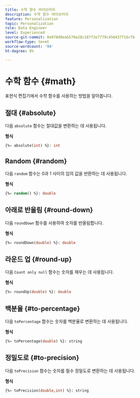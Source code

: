 ```yaml
---
title: 수학 함수 라이브러리
description: 수학 함수 라이브러리
feature: Personalization
topic: Personalization
role: Data Engineer
level: Experienced
source-git-commit: 0e978d0eab570a28c187f3e7779c450437f16cfb
workflow-type: tm+mt
source-wordcount: '94'
ht-degree: 8%

---
```


# 수학 함수 {#math}

표현식 편집기에서 수학 함수를 사용하는 방법을 알아봅니다.

## 절대 {#absolute}

다음 `absolute` 함수는 절대값을 변환하는 데 사용됩니다.

**형식**

```sql
{%= absolute(int) %}: int
```

## Random {#random}

다음 `random` 함수는 0과 1 사이의 임의 값을 반환하는 데 사용됩니다.

**형식**

```sql
{%= random() %}: double
```

## 아래로 반올림 {#round-down}

다음 `roundDown` 함수를 사용하여 숫자를 반올림합니다.

**형식**

```sql
{%= roundDown(double) %}: double
```

## 라운드 업 {#round-up}

다음 `Count only null` 함수는 숫자를 채우는 데 사용됩니다.

**형식**

```sql
{%= roundUp(double) %}: double
```

## 백분율 {#to-percentage}

다음 `toPercentage` 함수는 숫자를 백분율로 변환하는 데 사용됩니다.

**형식**

```sql
{%= toPercentage(double) %}: string
```

## 정밀도로 {#to-precision}

다음 `toPrecision` 함수는 숫자를 필수 정밀도로 변환하는 데 사용됩니다.

**형식**

```sql
{%= toPrecision(double,int) %}: string
```
